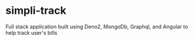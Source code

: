 # simpli-track
Full stack application built using Deno2, MongoDb, Graphql, and Angular to help track user's bills
